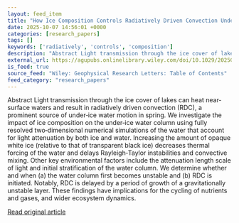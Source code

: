 ```yaml
---
layout: feed_item
title: "How Ice Composition Controls Radiatively Driven Convection Under Lake Ice"
date: 2025-10-07 14:56:01 +0000
categories: [research_papers]
tags: []
keywords: ['radiatively', 'controls', 'composition']
description: "Abstract Light transmission through the ice cover of lakes can heat near‐surface waters and result in radiatively driven convection (RDC), a prominent source..."
external_url: https://agupubs.onlinelibrary.wiley.com/doi/10.1029/2025GL117454?af=R
is_feed: true
source_feed: "Wiley: Geophysical Research Letters: Table of Contents"
feed_category: "research_papers"
---
```


Abstract Light transmission through the ice cover of lakes can heat near‐surface waters and result in radiatively driven convection (RDC), a prominent source of under‐ice water motion in spring. We investigate the impact of ice composition on the under‐ice water column using fully resolved two‐dimensional numerical simulations of the water that account for light attenuation by both ice and water. Increasing the amount of opaque white ice (relative to that of transparent black ice) decreases thermal forcing of the water and delays Rayleigh‐Taylor instabilities and convective mixing. Other key environmental factors include the attenuation length scale of light and initial stratification of the water column. We determine whether and when (a) the water column first becomes unstable and (b) RDC is initiated. Notably, RDC is delayed by a period of growth of a gravitationally unstable layer. These findings have implications for the cycling of nutrients and gases, and wider ecosystem dynamics.

[Read original article](https://agupubs.onlinelibrary.wiley.com/doi/10.1029/2025GL117454?af=R)
